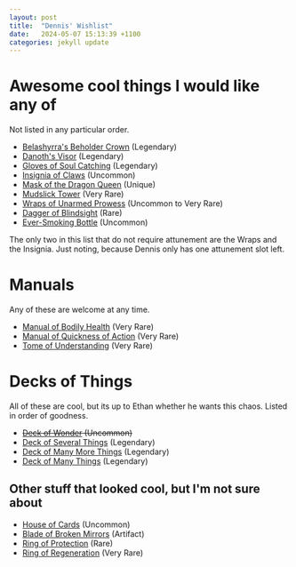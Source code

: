 ```yaml
---
layout: post
title:  "Dennis' Wishlist"
date:   2024-05-07 15:13:39 +1100
categories: jekyll update
---
```


# Awesome cool things I would like any of

Not listed in any particular order.

* [Belashyrra's Beholder Crown]({{site.baseurl}}/magicitems/BelashyrrasBeholderCrown.html) (Legendary)
* [Danoth's Visor]({{site.baseurl}}/magicitems/DanothsVisor.html) (Legendary)
* [Gloves of Soul Catching]({{site.baseurl}}/magicitems/GlovesOfSoulCatching.html) (Legendary)
* [Insignia of Claws]({{site.baseurl}}/magicitems/InsigniaOfClaws.html) (Uncommon)
* [Mask of the Dragon Queen]({{site.baseurl}}/magicitems/MaskOfTheDragonQueen.html) (Unique)
* [Mudslick Tower]({{site.baseurl}}/magicitems/MudslickTower.html) (Very Rare)
* [Wraps of Unarmed Prowess]({{site.baseurl}}/magicitems/WrapsOfUnarmedProwess.html) (Uncommon to Very Rare)
* [Dagger of Blindsight]({{site.baseurl}}/magicitems/DaggerOfBlindsight.html) (Rare)
* [Ever-Smoking Bottle]({{site.baseurl}}/magicitems/EverSmokingBottle.html) (Uncommon)

The only two in this list that do not require attunement are the Wraps and the Insignia. Just noting, because Dennis only has one attunement slot left.

# Manuals

Any of these are welcome at any time.

* [Manual of Bodily Health]({{site.baseurl}}/magicitems/ManualOfBodilyHealth.html) (Very Rare)
* [Manual of Quickness of Action]({{site.baseurl}}/magicitems/ManualOfQuicknessOfAction.html) (Very Rare)
* [Tome of Understanding]({{site.baseurl}}/magicitems/TomeOfUnderstanding.html) (Very Rare)

# Decks of Things

All of these are cool, but its up to Ethan whether he wants this chaos.  Listed in order of goodness.

* ~~[Deck of Wonder]({{site.baseurl}}/magicitems/DeckOfWonder.html) (Uncommon)~~
* [Deck of Several Things]({{site.baseurl}}/magicitems/DeckOfSeveralThings.html) (Legendary)
* [Deck of Many More Things]({{site.baseurl}}/magicitems/DeckOfManyMoreThings.html) (Legendary)
* [Deck of Many Things]({{site.baseurl}}/magicitems/DeckOfManyThings.html) (Legendary)

## Other stuff that looked cool, but I'm not sure about

* [House of Cards]({{site.baseurl}}/magicitems/HouseOfCards.html) (Uncommon)
* [Blade of Broken Mirrors]({{site.baseurl}}/magicitems/BladeOfBrokenMirrors.html) (Artifact)
* [Ring of Protection]({{site.baseurl}}/magicitems/RingOfProtection.html) (Rare)
* [Ring of Regeneration]({{site.baseurl}}/magicitems/RingOfRegeneration.html) (Very Rare)